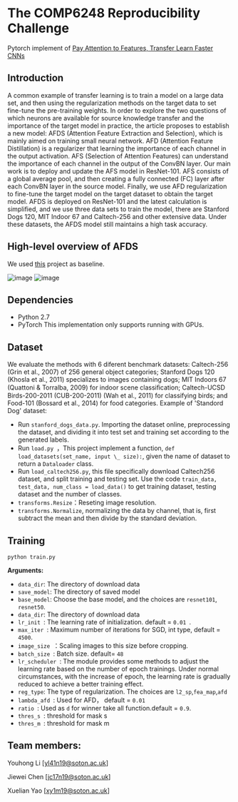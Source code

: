 # The COMP6248 Reproducibility Challenge
Pytorch implement of [Pay Attention to Features, Transfer Learn Faster CNNs](https://openreview.net/pdf?id=ryxyCeHtPB)
## Introduction
A common example of transfer learning is to train a model on a large data set, and then using the regularization methods on the target data to set fine-tune the pre-training weights. In order to explore the two questions of which neurons are available for source knowledge transfer and the importance of the target model in practice, the article proposes to establish a new model: AFDS (Attention Feature Extraction and Selection), which is mainly aimed on training small neural network. AFD (Attention Feature Distillation) is a regularizer that learning the importance of each channel in the output activation. AFS (Selection of Attention Features) can understand the importance of each channel in the output of the ConvBN layer. Our main work is to deploy and update the AFS model in ResNet-101. AFS consists of a global average pool, and then creating a fully connected (FC) layer after each ConvBN layer in the source model.  Finally, we use AFD regularization to fine-tune the target model on the target dataset to obtain the target model. AFDS is deployed on ResNet-101 and the latest calculation is simplified, and we use three data sets to train the model, there are Stanford Dogs 120, MIT Indoor 67 and Caltech-256 and other extensive data. Under these datasets, the AFDS model still maintains a high task accuracy.
## High-level overview of AFDS
We used [this](https://github.com/uhomelee/DeepLearningCourseWork) project as baseline.

![image](https://github.com/uhomelee/DeepLearningCourseWork/blob/master/pic/1.png)
![image](https://github.com/uhomelee/DeepLearningCourseWork/blob/master/pic/2.png)
## Dependencies
- Python 2.7
- PyTorch 
This implementation only supports running with GPUs.
## Dataset
We evaluate the methods with 6 diferent benchmark datasets: Caltech-256 (Grin et al., 2007) of 256 general object categories; Stanford Dogs 120 (Khosla et al., 2011) specializes to images containing dogs; MIT Indoors 67 (Quattoni & Torralba, 2009) for indoor scene classiﬁcation; Caltech-UCSD Birds-200-2011 (CUB-200-2011) (Wah et al., 2011) for classifying birds; and Food-101 (Bossard et al., 2014) for food categories. Example of 'Standord Dog' dataset:
- Run `stanford_dogs_data.py`. Importing the dataset online, preprocessing the dataset, and dividing it into test set and training set according to the generated labels.
- Run `load.py `，This project implement a function, `def load_datasets(set_name, input \_ size):`, given the name of dataset to return a `Dataloader` class. 
- Run `load_caltech256.py`, this file specifically download Caltech256 dataset, and split training and testing set. Use the code 
``` train_data, test_data, num_class = load_data() ``` to get training dataset, testing dataset and the number of classes.
- `transforms.Resize`：Reseting image resolution.
-  `transforms.Normalize`, normalizing the data by channel, that is, first subtract the mean and then divide by the standard deviation.

## Training

 `python train.py`

**Arguments:**
-  `data_dir`: The directory of download data
-  `save_model`: The directory of saved model
-  `base_model`: Choose the base model, and the choices are `resnet101`, `resnet50`.
-  `data_dir`: The directory of download data
-  `lr_init `: The learning rate of initialization. default =  `0.01 `.
-  `max_iter `: Maximum number of iterations for SGD, int type, default = ` 4500 `.
-  `image_size `：Scaling images to this size before cropping.
-  `batch_size `: Batch size. default=  `48 `
-  `lr_scheduler `: The module provides some methods to adjust the learning rate based on the number of epoch trainings. Under normal     circumstances, with the increase of epoch, the learning rate is gradually reduced to achieve a better training effect.
-  `reg_type`: The type of regularization. The choices are `l2_sp`,`fea_map`,`afd`
-  `lambda_afd `: Used for AFD， default =  `0.01 `
-  `ratio `:  Used as `d` for winner take all function.default =  `0.9`.
-  `thres_s `: threshold for mask s
-  `thres_m `: threshold for mask m
## Team members:
Youhong Li [yl41n19@soton.ac.uk]

Jiewei Chen [jc17n19@soton.ac.uk]

Xuelian Yao [xy1m19@soton.ac.uk]
